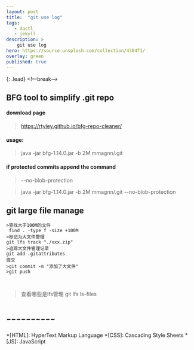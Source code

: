 ```yaml
---
layout: post
title:  "git use log"
tags:
   - dactl
   - jekyll
description: >
	git use log
hero: https://source.unsplash.com/collection/430471/
overlay: green
published: true
---
```


{: .lead}
<!–-break-–>
## BFG tool to simplify .git repo
#### download page

>https://rtyley.github.io/bfg-repo-cleaner/

#### usage:

>java -jar bfg-1.14.0.jar -b 2M mmagnn/.git

#### if protected commits append the command

>--no-blob-protection

>java -jar bfg-1.14.0.jar -b 2M mmagnn/.git --no-blob-protection

## git large file manage

~~~
>查找大于100M的文件
 find . -type f -size +100M
>标记为大文件管理
git lfs track "./xxx.zip"
>追踪大文件管理记录
git add .gitattributes
提交
>git commit -m "添加了大文件"
>git push 



~~~

>查看哪些是lfs管理
git lfs ls-files

# ----------

*[HTML]: HyperText Markup Language
*[CSS]: Cascading Style Sheets
*[JS]: JavaScript